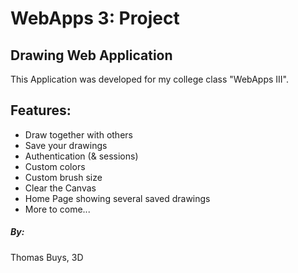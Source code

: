 WebApps 3: Project
=

Drawing Web Application
-

This Application was developed for my college class "WebApps III".

Features:
-
* Draw together with others
* Save your drawings
* Authentication (& sessions)
* Custom colors
* Custom brush size
* Clear the Canvas
* Home Page showing several saved drawings
* More to come...


##### By:
Thomas Buys, 3D